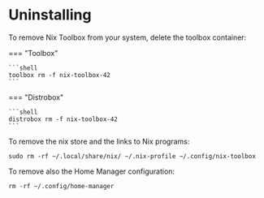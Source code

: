 # Uninstalling

To remove Nix Toolbox from your system, delete the toolbox container:

=== "Toolbox"

    ```shell
    toolbox rm -f nix-toolbox-42
    ```

=== "Distrobox"

    ```shell
    distrobox rm -f nix-toolbox-42
    ```

To remove the nix store and the links to Nix programs:

```shell
sudo rm -rf ~/.local/share/nix/ ~/.nix-profile ~/.config/nix-toolbox
```

To remove also the Home Manager configuration:

```shell
rm -rf ~/.config/home-manager
```
